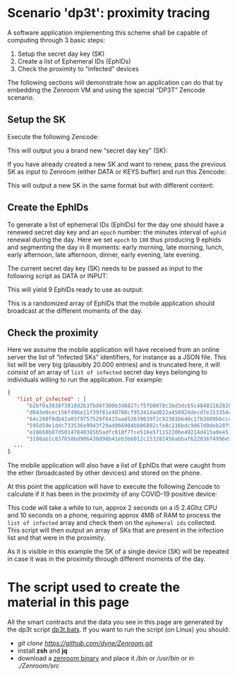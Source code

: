 # Scenario 'dp3t': proximity tracing

A software application implementing this scheme shall be capable of computing through 3 basic steps:

1. Setup the secret day key (SK)
2. Create a list of Ephemeral IDs (EphIDs)
3. Check the proximity to “infected” devices

The following sections will demonstrate how an application can do that
by embedding the Zenroom VM and using the special “DP3T” Zencode
scenario.

## Setup the SK

Execute the following Zencode:

[](../_media/examples/zencode_dp3t/dp3t_keygen.zen ':include :type=code gherkin')

This will output you a brand new “secret day key” (SK):

[](../_media/examples/zencode_dp3t/SK1.json ':include :type=code json')

If you have already created a new SK and want to renew, pass the
previous SK as input to Zenroom (either DATA or KEYS buffer) and run
this Zencode:

[](../_media/examples/zencode_dp3t/dp3t_keyderiv.zen ':include :type=code gherkin')

This will output a new SK in the same format but with different content:

[](../_media/examples/zencode_dp3t/SK2.json ':include :type=code json')

## Create the EphIDs

To generate a list of ephemeral IDs (EphIDs) for the day one should
have a renewed secret day key and an `epoch` number: the minutes
interval of `ephid` renewal during the day. Here we set `epoch` to
`180` thus producing 9 ephids and segmenting the day in 8 moments:
early morning, late morning, lunch, early afternoon, late afternoon,
dinner, early evening, late evening.

The current secret day key (SK) needs to be passed as input to the
following script as DATA or INPUT:

[](../_media/examples/zencode_dp3t/dp3t_ephidgen.zen ':include :type=code gherkin')

This will yield 9 EphIDs ready to use as output:

[](../_media/examples/zencode_dp3t/EphID_2.json ':include :type=code json')

This is a randomized array of EphIDs that the mobile application should broadcast at the different moments of the day.

## Check the proximity

Here we assume the mobile application will have received from an
online server the list of “infected SKs” identifiers, for instance as
a JSON file. This list will be very big (plausibly 20.000 entries) and
is truncated here, it will consist of an array of `list of infected`
secret day keys belonging to individuals willing to run the
application. For example:

```json
{
   "list_of_infected" : [
      "b2bf0a3038f3810d2b3fbd4f300b3d8827cf5fb0078c3bd3dc65c48481162820",
      "d843e0cec156f496e11f39f81e40708cf95341dad022a450924decd7e153354c",
      "64c200f8db42a03f9757529f6415aa452639039f2c92301b640c17b3889b6ccc",
      "595d59e1ddc733536e9943f29ad066904bb06802cfe8c216bdc9d67d0deb28f9",
      "e28668b87d50147848385b5adfc010f7fce516e57115220be49214d415a0e451",
      "3188ab1c837658bd906430d98b41eb3b6012c153282456abbaf622036f4996e9",
  ...
}
```

The mobile application will also have a list of EphIDs that were caught from the ether (broadcasted by other devices) and stored on the phone.

[](../_media/examples/zencode_dp3t/EphID_infected.json ':include :type=code json')

At this point the application will have to execute the following
Zencode to calculate if it has been in the proximity of any COVID-19
positive device:

[](../_media/examples/zencode_dp3t/dp3t_check.zen ':include :type=code gherkin')

This code will take a while to run, approx 2 seconds on a i5 2.4Ghz
CPU and 10 seconds on a phone, requiring approx 4MB of RAM to process
the `list of infected` array and check them on the `ephemeral ids`
collected. This script will then output an array of SKs that are
present in the infection list and that were in the proximity.

[](../_media/examples/zencode_dp3t/SK_proximity.json ':include :type=code json')

As it is visible in this example the SK of a single device (SK) will
be repeated in case it was in the proximity through different moments
of the day.



# The script used to create the material in this page

All the smart contracts and the data you see in this page are generated by the dp3t script [dp3t.bats](https://github.com/dyne/Zenroom/blob/master/test/zencode/dp3t.bats). If you want to run the script (on Linux) you should: 
 - *git clone https://github.com/dyne/Zenroom.git*
 - install **zsh** and **jq**
 - download a [zenroom binary](https://zenroom.org/#downloads) and place it */bin* or */usr/bin* or in *./Zenroom/src*